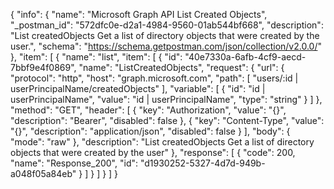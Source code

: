 {
  "info": {
    "name": "Microsoft Graph API List Created Objects",
    "_postman_id": "572dfc0e-d2a1-4984-9560-01ab544bf668",
    "description": "List createdObjects Get a list of directory objects that were created by the user.",
    "schema": "https://schema.getpostman.com/json/collection/v2.0.0/"
  },
  "item": [
    {
      "name": "list",
      "item": [
        {
          "id": "40e7330a-6afb-4cf9-aecd-7bbf9e4f0869",
          "name": "ListCreatedObjects",
          "request": {
            "url": {
              "protocol": "http",
              "host": "graph.microsoft.com",
              "path": [
                "users/:id | userPrincipalName/createdObjects"
              ],
              "variable": [
                {
                  "id": "id | userPrincipalName",
                  "value": "id | userPrincipalName",
                  "type": "string"
                }
              ]
            },
            "method": "GET",
            "header": [
              {
                "key": "Authorization",
                "value": "{}",
                "description": "Bearer",
                "disabled": false
              },
              {
                "key": "Content-Type",
                "value": "{}",
                "description": "application/json",
                "disabled": false
              }
            ],
            "body": {
              "mode": "raw"
            },
            "description": "List createdObjects Get a list of directory objects that were created by the user"
          },
          "response": [
            {
              "code": 200,
              "name": "Response_200",
              "id": "d1930252-5327-4d7d-949b-a048f05a84eb"
            }
          ]
        }
      ]
    }
  ]
}